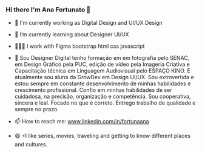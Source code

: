 ### Hi there I'm Ana Fortunato 👋

<!--
**AnaFortunato/AnaFortunato** is a ✨ _special_ ✨ repository because its `README.md` (this file) appears on your GitHub profile.

Here are some ideas to get you started:
-->

- 🔭 I'm currently working as Digital Design and UI/UX Design
- 🌱 I’m currently learning about Designer UI/UX 
- 👩🏼‍💻 I work with
     Figma
     bootstrap
     html
     css
     javascript
- 💬 Sou Designer Digital tenho formação em em fotografia pelo SENAC, em Design Gráfico pela PUC, edição de vídeo pela Imageria Criativa e Capacitação técnica em Linguagem Audiovisual pelo ESPAÇO KINO. E atualmente sou aluna da GrowDev em Design UI/UX.
      Sou extrovertida e estou sempre em constante desenvolvimento de minhas habilidades e crescimento profissional. Confio em minhas habilidades de ser cuidadosa, na precisão, organização e competência. Sou cooperativa, sincera e leal. Focado no que é correto. Entrego trabalho de qualidade e sempre no prazo. 

- 📫 How to reach me: www.linkedin.com/in/fortunaana

- 😄 ⚡I like series, movies, traveling and getting to know different places and cultures.

